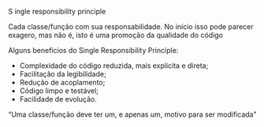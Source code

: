 S ingle responsibility principle

Cada classe/função com sua responsabilidade.
No início isso pode parecer exagero, mas não é, isto é uma promoção da qualidade do código


Alguns benefícios do Single Responsibility Principle:

  - Complexidade do código reduzida, mais explícita e direta;
  - Facilitação da legibilidade;
  - Redução de acoplamento;
  - Código limpo e testável;
  - Facilidade de evolução.


“Uma classe/função deve ter um, e apenas um, motivo para ser modificada”
